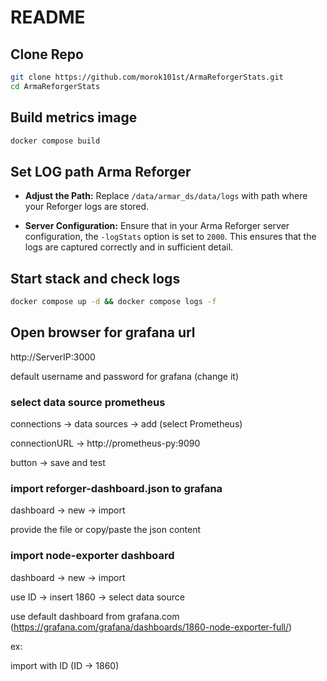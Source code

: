 # README


## Clone Repo

```bash
git clone https://github.com/morok101st/ArmaReforgerStats.git
cd ArmaReforgerStats
```

## Build metrics image

```bash
docker compose build
```

## Set LOG path Arma Reforger

- **Adjust the Path:** Replace `/data/armar_ds/data/logs` with path where your Reforger logs are stored.

- **Server Configuration:** Ensure that in your Arma Reforger server configuration, the `-logStats` option is set to `2000`. This ensures that the logs are captured correctly and in sufficient detail.

## Start stack and check logs

```bash
docker compose up -d && docker compose logs -f
```

## Open browser for grafana url

http://ServerIP:3000

default username and password for grafana (change it)

### select data source prometheus
  
  connections -> data sources -> add (select Prometheus)
  
  connectionURL -> http://prometheus-py:9090
  
  button -> save and test 

### import reforger-dashboard.json to grafana

  dashboard -> new -> import
  
  provide the file or copy/paste the json content
  
### import node-exporter dashboard
  dashboard -> new -> import
  
  use ID -> insert 1860 -> select data source

use default dashboard from grafana.com (https://grafana.com/grafana/dashboards/1860-node-exporter-full/)

ex: 

import with ID (ID -> 1860)

